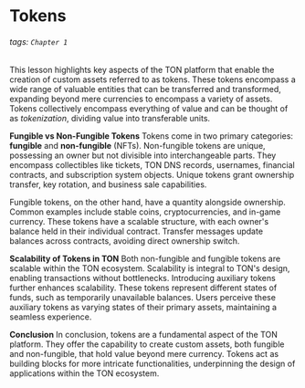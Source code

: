 # Tokens

###### tags: `Chapter 1`

This lesson highlights key aspects of the TON platform that enable the creation of custom assets referred to as tokens. These tokens encompass a wide range of valuable entities that can be transferred and transformed, expanding beyond mere currencies to encompass a variety of assets. Tokens collectively encompass everything of value and can be thought of as *tokenization*, dividing value into transferable units.

**Fungible vs Non-Fungible Tokens**
Tokens come in two primary categories: **fungible** and **non-fungible** (NFTs). Non-fungible tokens are unique, possessing an owner but not divisible into interchangeable parts. They encompass collectibles like tickets, TON DNS records, usernames, financial contracts, and subscription system objects. Unique tokens grant ownership transfer, key rotation, and business sale capabilities.

Fungible tokens, on the other hand, have a quantity alongside ownership. Common examples include stable coins, cryptocurrencies, and in-game currency. These tokens have a scalable structure, with each owner's balance held in their individual contract. Transfer messages update balances across contracts, avoiding direct ownership switch.

**Scalability of Tokens in TON**
Both non-fungible and fungible tokens are scalable within the TON ecosystem. Scalability is integral to TON's design, enabling transactions without bottlenecks. Introducing auxiliary tokens further enhances scalability. These tokens represent different states of funds, such as temporarily unavailable balances. Users perceive these auxiliary tokens as varying states of their primary assets, maintaining a seamless experience.

**Conclusion**
In conclusion, tokens are a fundamental aspect of the TON platform. They offer the capability to create custom assets, both fungible and non-fungible, that hold value beyond mere currency. Tokens act as building blocks for more intricate functionalities, underpinning the design of applications within the TON ecosystem.

